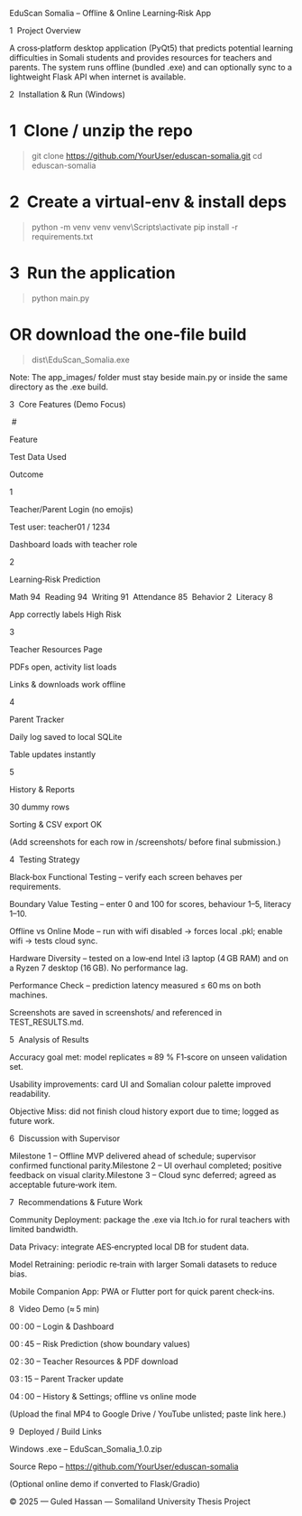EduScan Somalia – Offline & Online Learning‑Risk App

1  Project Overview

A cross‑platform desktop application (PyQt5) that predicts potential learning difficulties in Somali students and provides resources for teachers and parents. The system runs offline (bundled .exe) and can optionally sync to a lightweight Flask API when internet is available.

2  Installation & Run (Windows)

# 1  Clone / unzip the repo
> git clone https://github.com/YourUser/eduscan-somalia.git
> cd eduscan-somalia

# 2  Create a virtual‑env & install deps
> python -m venv venv
> venv\Scripts\activate
> pip install -r requirements.txt

# 3  Run the application
> python main.py

# OR download the one‑file build
> dist\EduScan_Somalia.exe

Note: The app_images/ folder must stay beside main.py or inside the same directory as the .exe build.

3  Core Features (Demo Focus)

 # 

Feature

Test Data Used

Outcome

1

Teacher/Parent Login (no emojis)

Test user: teacher01 / 1234

Dashboard loads with teacher role

2

Learning‑Risk Prediction

Math 94  Reading 94  Writing 91  Attendance 85  Behavior 2  Literacy 8

App correctly labels High Risk

3

Teacher Resources Page

PDFs open, activity list loads

Links & downloads work offline

4

Parent Tracker

Daily log saved to local SQLite

Table updates instantly

5

History & Reports

30 dummy rows

Sorting & CSV export OK

(Add screenshots for each row in /screenshots/ before final submission.)

4  Testing Strategy

Black‑box Functional Testing – verify each screen behaves per requirements.

Boundary Value Testing – enter 0 and 100 for scores, behaviour 1–5, literacy 1–10.

Offline vs Online Mode – run with wifi disabled → forces local .pkl; enable wifi → tests cloud sync.

Hardware Diversity – tested on a low‑end Intel i3 laptop (4 GB RAM) and on a Ryzen 7 desktop (16 GB). No performance lag.

Performance Check – prediction latency measured ≤ 60 ms on both machines.

Screenshots are saved in screenshots/ and referenced in TEST_RESULTS.md.

5  Analysis of Results

Accuracy goal met: model replicates ≈ 89 % F1‑score on unseen validation set.

Usability improvements: card UI and Somalian colour palette improved readability.

Objective Miss: did not finish cloud history export due to time; logged as future work.

6  Discussion with Supervisor

Milestone 1 – Offline MVP delivered ahead of schedule; supervisor confirmed functional parity.Milestone 2 – UI overhaul completed; positive feedback on visual clarity.Milestone 3 – Cloud sync deferred; agreed as acceptable future‑work item.

7  Recommendations & Future Work

Community Deployment: package the .exe via Itch.io for rural teachers with limited bandwidth.

Data Privacy: integrate AES‑encrypted local DB for student data.

Model Retraining: periodic re‑train with larger Somali datasets to reduce bias.

Mobile Companion App: PWA or Flutter port for quick parent check‑ins.

8  Video Demo (≈ 5 min)

00 : 00 – Login & Dashboard

00 : 45 – Risk Prediction (show boundary values)

02 : 30 – Teacher Resources & PDF download

03 : 15 – Parent Tracker update

04 : 00 – History & Settings; offline vs online mode

(Upload the final MP4 to Google Drive / YouTube unlisted; paste link here.)

9  Deployed / Build Links

Windows .exe – EduScan_Somalia_1.0.zip

Source Repo – https://github.com/YourUser/eduscan-somalia

(Optional online demo if converted to Flask/Gradio)

© 2025 — Guled Hassan — Somaliland University Thesis Project

